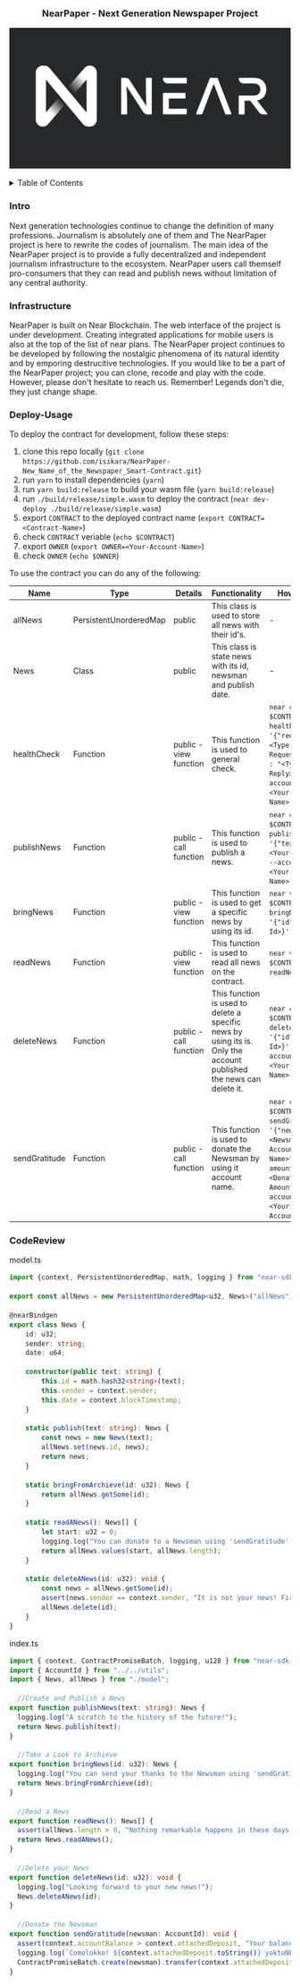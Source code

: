 <div align="center">
    <h3 align="center">NearPaper - Next Generation Newspaper Project</h3>
</div>

![](images/near-logo.png)

<details>
  <summary>Table of Contents</summary>
  <ol>
    <li>
      <a href="#intro">Introduction</a>
    </li>
    <li>
      <a href="#infrastructure">Infrastructure</a>
    </li>
    <li>
      <a href="#deploy-usage">Deploy and Usage</a>
    </li>
    <li><a href="#codereview">Code Review</a></li>
  </ol>
</details>

### Intro

Next generation technologies continue to change the definition of many professions. Journalism is absolutely one of them and The NearPaper project is here to rewrite the codes of journalism. The main idea of the NearPaper project is to provide a fully decentralized and independent journalism infrastructure to the ecosystem. NearPaper users call themself pro-consumers that they can read and publish news without limitation of any central authority.

### Infrastructure

NearPaper is built on Near Blockchain. The web interface of the project is under development. Creating integrated applications for mobile users is also at the top of the list of near plans. The NearPaper project continues to be developed by following the nostalgic phenomena of its natural identity and by emporing destrucitive technologies. If you would like to be a part of the NearPaper project; you can clone, recode and play with the code. However, please don't hesitate to reach us. Remember! Legends don't die, they just change shape.

### Deploy-Usage

To deploy the contract for development, follow these steps:

1. clone this repo locally (`git clone https://github.com/isikara/NearPaper-New_Name_of_the_Newspaper_Smart-Contract.git`)
2. run `yarn` to install dependencies (`yarn`)
3. run `yarn build:release` to build your wasm file (`yarn build:release`)
3. run `./build/release/simple.wasm` to deploy the contract (`near dev-deploy ./build/release/simple.wasm`)
4. export `CONTRACT` to the deployed contract name (`export CONTRACT=<Contract-Name>`)
5. check `CONTRACT` veriable (`echo $CONTRACT`)
6. export `OWNER` (`export OWNER=<Your-Account-Name>`)
7. check `OWNER` (`echo $OWNER`)

To use the contract you can do any of the following:

|Name|Type|Details|Functionality|How to Call|
|---|---|---|---|---|
|allNews|PersistentUnorderedMap|public|This class is used to store all news with their id's.|-|
|News|Class|public|This class is state news with its id, newsman and publish date.|-|
|healthCheck|Function|public - view function|This function is used to general check.|`near call $CONTRACT healthCheck '{"req" : "<Type-Request>","rep" : "<Type-Reply>"}' --accountId <Your-Account-Name>`|
|publishNews|Function|public - call function|This function is used to publish a news.|`near call $CONTRACT publishNews '{"text" : "<Your-News>"}' --accountId <Your-Account-Name>`|
|bringNews|Function|public - view function|This function is used to get a specific news by using its id.|`near view $CONTRACT bringNews '{"id" : <News-Id>}'`|
|readNews|Function|public - view function|This function is used to read all news on the contract.|`near view $CONTRACT readNews`|
|deleteNews|Function|public - call function|This function is used to delete a specific news by using its is. Only the account published the news can delete it.|`near call $CONTRACT deleteNews '{"id" : <News-Id>}' --accountId <Your-Account-Name>`|
|sendGratitude|Function|public - call function|This function is used to donate the Newsman by using it account name.|`near call $CONTRACT sendGratitude '{"newsman" : "<Newsman-Account-Name>"}' --amount <Donation-Amount> --accountId <Your-Account_name>`|

### CodeReview

model.ts

```ts
import {context, PersistentUnorderedMap, math, logging } from "near-sdk-as";

export const allNews = new PersistentUnorderedMap<u32, News>("allNews");  

@nearBindgen
export class News {
    id: u32;
    sender: string;
    date: u64;

    constructor(public text: string) {
        this.id = math.hash32<string>(text);
        this.sender = context.sender;
        this.date = context.blockTimestamp;
    }

    static publish(text: string): News {
        const news = new News(text);
        allNews.set(news.id, news);
        return news;
    }

    static bringFromArchieve(id: u32): News {
        return allNews.getSome(id);
    }

    static readANews(): News[] {
        let start: u32 = 0;
        logging.log("You can donate to a Newsman using 'sendGratitude' function!");
        return allNews.values(start, allNews.length);
    }

    static deleteANews(id: u32): void {
        const news = allNews.getSome(id);
        assert(news.sender == context.sender, "It is not your news! First, you need to publish a News to delete it! Use 'publishNews' function");
        allNews.delete(id);
    }
}
```

index.ts

```ts
import { context, ContractPromiseBatch, logging, u128 } from "near-sdk-as";
import { AccountId } from "../../utils";
import { News, allNews } from "./model";

  //Create and Publish a News
export function publishNews(text: string): News {
  logging.log("A scratch to the history of the future!");
  return News.publish(text);
}

  //Take a Look to Archieve
export function bringNews(id: u32): News {
  logging.log("You can send your thanks to the Newsman using 'sendGratitude' function!");
  return News.bringFromArchieve(id);
}

  //Read a News
export function readNews(): News[] {
  assert(allNews.length > 0, "Nothing remarkable happens in these days.");
  return News.readANews();
}

  //Delete your News
export function deleteNews(id: u32): void {
  logging.log("Looking forward to your new news!");
  News.deleteANews(id);
}

  //Donate the Newsman
export function sendGratitude(newsman: AccountId): void {
  assert(context.accountBalance > context.attachedDeposit, "Your balance is not enough!");
  logging.log(`Comolokko! ${context.attachedDeposit.toString()} yoktoNEAR sent`);
  ContractPromiseBatch.create(newsman).transfer(context.attachedDeposit);
}
```
